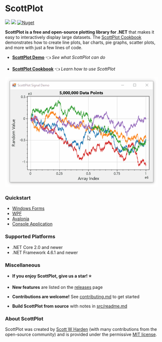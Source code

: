 # ScottPlot

[![](https://img.shields.io/azure-devops/build/swharden/swharden/2?label=Build&logo=azure%20pipelines)](https://dev.azure.com/swharden/swharden/_build/latest?definitionId=2&branchName=master)
[![](https://img.shields.io/nuget/dt/ScottPlot?color=004880&label=Installs&logo=nuget)](https://www.nuget.org/packages/ScottPlot/)
[![Nuget](https://img.shields.io/nuget/v/scottplot?label=NuGet&logo=nuget)](https://www.nuget.org/packages/ScottPlot/)

**ScottPlot is a free and open-source plotting library for .NET** that makes it easy to interactively display large datasets. The [ScottPlot Cookbook](http://swharden.com/scottplot/cookbook) demonstrates how to create line plots, bar charts, pie graphs, scatter plots, and more with just a few lines of code.

* **[ScottPlot Demo](https://swharden.com/scottplot/demo)** 👈 _See what ScottPlot can do_

* **[ScottPlot Cookbook](http://swharden.com/scottplot/cookbook.md.html)** 👈 _Learn how to use ScottPlot_

<div align='center'>
<img src='dev/nuget/ScottPlot.gif'>
</div>

### Quickstart

* [Windows Forms](http://swharden.com/scottplot/quickstart.md.html#windows-forms-quickstart)
* [WPF](http://swharden.com/scottplot/quickstart.md.html#wpf-quickstart)
* [Avalonia](https://github.com/swharden/ScottPlot/tree/master/src/ScottPlot.Demo.Avalonia)
* [Console Application](http://swharden.com/scottplot/quickstart.md.html#console-quickstart)

### Supported Platforms

* .NET Core 2.0 and newer
* .NET Framework 4.6.1 and newer

### Miscellaneous

* **If you enjoy ScottPlot, give us a star! ⭐**

* **New features** are listed on the [releases](https://github.com/swharden/ScottPlot/releases) page

* **Contributions are welcome!** See [contributing.md](CONTRIBUTING.md) to get started

* **Build ScottPlot from source** with notes in [src/readme.md](src)

### About ScottPlot

ScottPlot was created by [Scott W Harden](https://swharden.com/about/) (with many contributions from the open-source community) and is provided under the permissive [MIT license](LICENSE).
